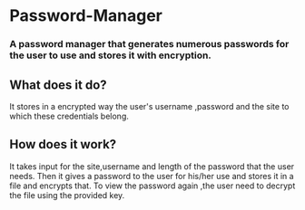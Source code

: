 # Password-Manager
 ### A password manager that generates numerous passwords for the user to use and stores it with encryption.

## What does it do?
  It stores in a encrypted way the user's username ,password and the site to which these credentials belong.

## How does it work?
  It takes input for the site,username and length of the password that the user needs.
  Then it gives a password to the user for his/her use and stores it in a file and encrypts that. 
  To view the password again ,the user need to decrypt the file using the provided key.
